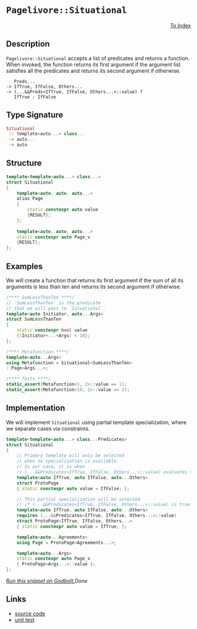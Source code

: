 <!-- Copyright 2024 Feng Mofan
SPDX-License-Identifier: Apache-2.0 -->

# `Pagelivore::Situational`

<p style='text-align: right;'><a href="../../../facilities/metafunctions.md#pagelivore-situational">To Index</a></p>

## Description

`Pagelivore::Situational` accepts a list of predicates and returns a function.
When invoked, the function returns its first argument if the argument list satisfies all the predicates and returns its second argument if otherwise.

<pre><code>   Preds...
-> IfTrue, IfFalse, Others...
-> (...&&Preds&lt;IfTrue, IfFalse, Others...&gt;::value) ?
   IfTrue : IfFalse</code></pre>

## Type Signature

```Haskell
Situational
 :: template<auto...> class...
 -> auto...
 -> auto
```

## Structure

```C++
template<template<auto...> class...>
struct Situational
{
    template<auto, auto, auto...>
    alias Page
    {
        static constexpr auto value
        {RESULT};
    };
    
    template<auto, auto, auto...>
    static constexpr auto Page_v
    {RESULT};
};
```

## Examples

We will create a function that returns its first argument if the sum of all its arguments is less than ten and returns its second argument if otherwise.

```C++
/**** SumLessThanTen ****/
// `SumLessThanTen` is the predicate
// that we will pass to `Situational`.
template<auto Initiator, auto...Args>
struct SumLessThanTen
{
    static constexpr bool value
    {(Initiator+...+Args) < 10};
};

/**** Metafunction ****/
template<auto...Args>
using Metafunction = Situational<SumLessThanTen>
::Page<Args...>;

/**** Tests ****/
static_assert(Metafunction<1, 2>::value == 1);
static_assert(Metafunction<10, 2>::value == 2);
```

## Implementation

We will implement `Situational` using partial template specialization, where we separate cases via constraints.

```C++
template<template<auto...> class...Predicates>
struct Situational
{
    // Primary template will only be selected
    // when no specialization is available.
    // In our case, it is when
    // (...&&Predicates<IfTrue, IfFalse, Others...>::value) evaluates to false.
    template<auto IfTrue, auto IfFalse, auto...Others>
    struct ProtoPage
    { static constexpr auto value = IfFalse; };

    // This partial specialization will be selected
    // if (...&&Predicates<IfTrue, IfFalse, Others...>::value) is true.
    template<auto IfTrue, auto IfFalse, auto...Others>
    requires (...&&Predicates<IfTrue, IfFalse, Others...>::value)
    struct ProtoPage<IfTrue, IfFalse, Others...> 
    { static constexpr auto value = IfTrue; };

    template<auto...Agreements>
    using Page = ProtoPage<Agreements...>;

    template<auto...Args>
    static constexpr auto Page_v
    { ProtoPage<Args...>::value };
};
```

[*Run this snippet on Godbolt.*](https://godbolt.org/#z:OYLghAFBqd5QCxAYwPYBMCmBRdBLAF1QCcAaPECAMzwBtMA7AQwFtMQByARg9KtQYEAysib0QXACx8BBAKoBnTAAUAHpwAMvAFYTStJg1DIApACYAQuYukl9ZATwDKjdAGFUtAK4sGISQAcpK4AMngMmAByPgBGmMQgAKxmpAAOqAqETgwe3r7%2BQemZjgJhEdEscQnJtpj2JQxCBEzEBLk%2BfoG19dlNLQRlUbHxSSkKza3t%2BV3j/YMVVaMAlLaoXsTI7BwA9ABU%2BweHR8cH2yYaAIJ7BwDUAJIsqfRsgkwNN4dnl9cnvydfF3OFwImEeBhBJgAzG4QWC3pgoW4mF4iAA6dFQ7A3ZAGBQKdGo5TETD4UQghSYoHjYheBw3ISELxvbJiIEmADsVkuNx5N222xuRLwLBaAE8brCnvCbgB3Oi0G4CWjiuI3OyYBwkoG8vkCmUIRg3BioNWpDV4MR4ABezIENzwChuTAAbkw6EwYvRUdrefz7gxFetsUwlKR7QR7Y79YwfTy/RACeYAGzJokkvBkzAU6F3KgAFRpmDDuYAYmJQzcAPIEA3EfEYyHYEAgV3eTBLG6YVtM8kSk1UcuYb3c3mS8EI6HIoj3fOFsNTk2lwfzlGoAnV2vZ7CxtUEGl0omoIjKJjABEjnkciy75nIbECcaYVSpYhO1c3buYG5QgAiM7LtBKFC14cj%2BwFsheuo3HmCAOjcqT9BaCoKGayBIdatoBnKtAKqq6qaugO5%2BngVA3AmGJmCmlFpqS8LZm4uYFl4Rb/suVY1vE9beo2zafh2cF7sxw4XDqY7woiC4zkxLGSUugEyau64cXWlKQcSACOXh4MSjrkd6lGpsStHkoijFzqx8lhhunGJjxLZiMxSw7tStIRoex6nhODGzsxxZUABFbWXWtlYjuV43o4d5oAwj7Pq%2Bkmft%2BkJ/mZzHAd%2B7JgZCXKApBYkQpOinohcwDEqCjAEFuO5eJkRiCp5SV/u5qAnmeiIlWVLyVSF4GXDu%2BVeQuBIXMQwBVZBsyRfeMUgnFb7Tq1mAAPrOmFnKCsQR4tZ57WjVxmK8Q5X6gb1gKZadQI/H8RwAldNzYKorBPF%2BnyXdd/wQVchz0j4IRZgoMGGHmhqvd8AomEmGhCL9/2AwwwMMBDGiRhKBrwUZGbiWDqNvLKX7YQqCF4n236QwyBA9iytBI8JA0Se%2BdwMFkbwkCuaLFXtqkXC5dLQywf14nDCNspyznNFN0WxS%2BNwxKgngfkda0WBAjPM0QxDWImlgjWNHaIjcXAaCd2Ui1lOVvbcACymDNFQXgMA42QfKcQJ04V7Oojr40XDV4TADc1u2/bjt2r%2B9KMphrLQnzAsAwgQMxo2QLNotu1jT1Jt9d833A%2BMjqg9z4sZktIZKK0ECB0wdsOw0iJcGGZgHfZbaNWHXBOZnhe3iXeLxAQFc21Xwe19ChsN03iW/mHZgdxYHArLQnCJLwfgcFopCoJwbjWNYaprBsx1mJCPCkAQmjzysADWSSSKiGgBGYZgAJxP1wiT3wEXDsuy0iLxwki8BYBIDQGhSCr3XpvDgvAFAgFAWfNe89SBwFgDARAIA1gEFSCicglA0CPDoPESIrAtiqACEmAAtEmSQNxgDIDvFIVEZheDpnVngdAeh%2BCCBEGIdgUgZCCEUCodQCDSC6HrjKYgTBUicB4AvJeK9z4b04JWFEWCIyoFIqQihVCaF0INrfMwZEPD4PoK%2Bcwx8li8HgVoFYEAkB4NSAQsgFAIAOKcSAYAUgUg0FoCCOslAYiKJiOEMUMjeDBOYMQUUlYYjaA1PAk%2BeCuqVgYMqRRWAYheGAEiHCMDuC8CwCKIw4gRH4GJI7Z0WZFFPg1CiLYJ9wggj/uvWgeAYiSKiR4LAii9zCjCaQSpxBZZKB/KCQwwBWlGHPisKgBgxoADU8CYBlJWM0q8T6cOEKIcQfDNmCLUIosR%2BhxkoB3pYfQbSYGQBWKgVIDQ8nkPGIRZKphLDWDMBAwZxA2FVOud0eJ2QXAMHcJ4DoehQjhCGJUEY9cihZAEFMPwsKMjwoYPMYYCR674QaH0SYoL8hYrqACgQuKBiQoWDC2wEw2j4qRVSuY5KMUSBWAofemxmX6HkWAxRkCbhaModQ2h9CDFkVwIQEg34j7tysdMlYBomBYASBAK%2B/hISoifpCH%2BGhJBmEkJDDQiQkxP05f/QBIBj6oiTFwJMAQn6fyTIkSQb8NVJm5SIyB0DYGn2mUg1Bdj0GqOwS4txpiiFsE4C0Fgzp2TkKYNiAwdUuBP1RFwO%2BzD8CsPYfXTZ3CdnSD2UoA5IjdApAkVIsJciODLzdRA5Rgb1GaLIQK%2BN4yDbJtTcjCAxjHGmMlZCGeMqEG2PsagEx8QcGuNHT2kYOJxlJrHj4vxMCICBJERE0J%2BTSDrqiTEuJDh%2BlJIqiktJpTMCZOyWIQC/TCnjJKevMpALKl5PXjU5AdT%2BmNLqIo1p7SxRdK2OvXpQDN2DOGZgUZRSJl%2Bx9bM08ChFnLNWYwfpObtm8PzbIfZwj14luOVM15Vhzk/qucqjedzsgPKeb%2BAj7zPnxG%2BVgEjLKiUhz8BAVwiLwXAvRdCzFaQUUNE48i4o2QeOLEJT0El1KhP/NY6SsTlLZh4ryHSpTZLyhMvbqsdY7KtN/2reA3gvL%2BU6NnYm9td9RUZoleY6V3qh1yswAqkYpG/4ANIEAyEybtXskSE/b%2BkIdV6qdTWoznBPVwJ9cgtBGC1ETpDYQ4hEbiAsB0SwBQzo7zOiTaicc4x03ioYxw2Qub0P8PkIW7DOhzWkDLdI/JlaDM8rrZglEipNFpYy1lnLeWIxdqnU4vtkJLH2ZsUgkdY7nG4IG6YlsyBUipBWkmpavWlqqCoXwOgS6AlBJCVE/p27omxPiQe0dyTUminSWerJOSr2bpvcUgDBTtKPqqSI1977N2fuabwH9HTRT/p6d84DJ9QMZHA2M4p0Gh18DmfBpZKy1koZK2hiQGGBGVcOTVhNxgzk2GI/AG55GHycG2E805bzLAfKM18n5THZMNCBSClTXH0AKb43CwTtK9Cc9E4y3jehsW9Gk9ziTxLGjUvZ4LkXLOsWS/5%2BJllbLeGNYUe6zgfLOuZY/D1uifWxXqz7XZ6xF9SDysVZQSt7mgHP1RJCSEiR35OpAfb9kNrQtKKgbYL1JulgqskIkdVX92QgICJIV%2BXAH6URNZCNXtave%2B8rUwj3HrRum8GZkZwkggA%3D%3D)$Done$

## Links

- [source code](../../../../conceptrodon/pagelivore/situational.hpp)
- [unit test](../../../../tests/unit/metafunctions/pagelivore/situational.test.hpp)
